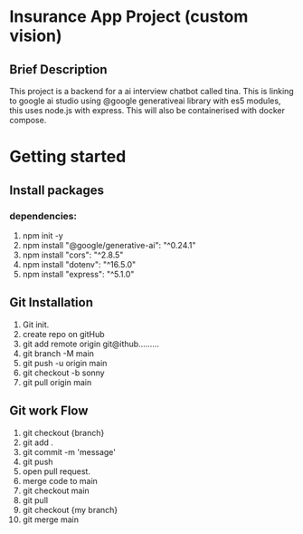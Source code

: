 # Insurance App Project (custom vision)

## Brief Description 

This project is a backend for a ai interview chatbot called tina. This is linking to google ai studio using @google generativeai library with es5 modules, this uses node.js with express. This will also be containerised with docker compose. 

# Getting started

## Install packages

### dependencies:

1. npm init -y
2. npm install "@google/generative-ai": "^0.24.1"
3. npm install "cors": "^2.8.5"
4. npm install "dotenv": "^16.5.0"
5. npm install "express": "^5.1.0"
   
   
   
## Git Installation
1. Git init.
2. create repo on gitHub
3. git add remote origin git@ithub.........
4. git branch -M main
5. git push -u origin main
6. git checkout -b sonny
7. git pull origin main

## Git work Flow
1. git checkout {branch}
2. git add .
3. git commit -m 'message'
4. git push
5. open pull request.
6. merge code to main
7. git checkout main
8. git pull
9. git checkout {my branch}
10. git merge main

